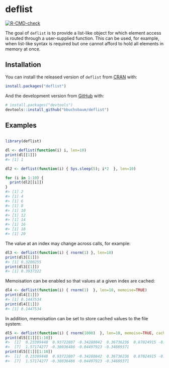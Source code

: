 
<!-- README.md is generated from README.Rmd. Please edit that file -->

# deflist

<!-- badges: start -->

[![R-CMD-check](https://github.com/bbuchsbaum/deflist/actions/workflows/R-CMD-check.yaml/badge.svg)](https://github.com/bbuchsbaum/deflist/actions/workflows/R-CMD-check.yaml)
<!-- badges: end -->

The goal of `deflist` is to provide a list-like object for which element
access is routed through a user-supplied function. This can be used, for
example, when list-like syntax is required but one cannot afford to hold
all elements in memory at once.

## Installation

You can install the released version of `deflist` from
[CRAN](https://CRAN.R-project.org) with:

``` r
install.packages("deflist")
```

And the development version from [GitHub](https://github.com/) with:

``` r
# install.packages("devtools")
devtools::install_github("bbuchsbaum/deflist")
```

## Examples

``` r

library(deflist)

dl <- deflist(function(i) i, len=10)
print(dl[[1]])
#> [1] 1

dl2 <- deflist(function(i) { Sys.sleep(5); i*2  }, len=10)

for (i in 1:10) {
  print(dl2[[i]])
}
#> [1] 2
#> [1] 4
#> [1] 6
#> [1] 8
#> [1] 10
#> [1] 12
#> [1] 14
#> [1] 16
#> [1] 18
#> [1] 20
```

The value at an index may change across calls, for example:

``` r
dl3 <- deflist(function(i) { rnorm(1) }, len=10)
print(dl3[[1]])
#> [1] 0.3200255
print(dl3[[1]])
#> [1] 0.3937322
```

Memoisation can be enabled so that values at a given index are cached:

``` r
dl4 <- deflist(function(i) { rnorm(1)  }, len=10, memoise=TRUE)
print(dl4[[1]])
#> [1] 0.1447534
print(dl4[[1]])
#> [1] 0.1447534
```

In addition, memoisation can be set to store cached values to the file
system:

``` r
dl5 <- deflist(function(i) { rnorm(1000)  }, len=10, memoise=TRUE, cache="file", cachedir = tempdir())
print(dl5[[1]][1:10])
#>  [1]  0.23399448  0.93722807 -0.34288042  0.36736236  0.87024915 -0.86566821
#>  [7]  1.57174277 -0.38036486 -0.04497923 -0.34889371
print(dl5[[1]][1:10])
#>  [1]  0.23399448  0.93722807 -0.34288042  0.36736236  0.87024915 -0.86566821
#>  [7]  1.57174277 -0.38036486 -0.04497923 -0.34889371
```

